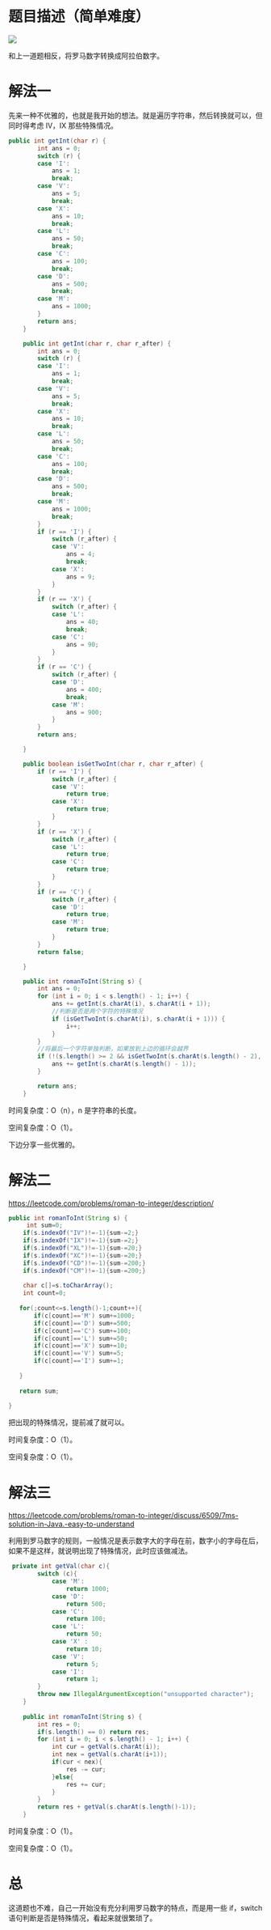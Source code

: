 # 题目描述（简单难度）

![](http://windliang.oss-cn-beijing.aliyuncs.com/13_1.jpg)

和上一道题相反，将罗马数字转换成阿拉伯数字。

# 解法一

先来一种不优雅的，也就是我开始的想法。就是遍历字符串，然后转换就可以，但同时得考虑 IV，IX 那些特殊情况。

```java
public int getInt(char r) {
		int ans = 0;
		switch (r) {
		case 'I':
			ans = 1;
			break;
		case 'V':
			ans = 5;
			break;
		case 'X':
			ans = 10;
			break;
		case 'L':
			ans = 50;
			break;
		case 'C':
			ans = 100;
			break;
		case 'D':
			ans = 500;
			break;
		case 'M':
			ans = 1000;
		}
		return ans;
	}

	public int getInt(char r, char r_after) {
		int ans = 0;
		switch (r) {
		case 'I':
			ans = 1;
			break;
		case 'V':
			ans = 5;
			break;
		case 'X':
			ans = 10;
			break;
		case 'L':
			ans = 50;
			break;
		case 'C':
			ans = 100;
			break;
		case 'D':
			ans = 500;
			break;
		case 'M':
			ans = 1000;
			break;
		}
		if (r == 'I') {
			switch (r_after) {
			case 'V':
				ans = 4;
				break;
			case 'X':
				ans = 9;
			}
		}
		if (r == 'X') {
			switch (r_after) {
			case 'L':
				ans = 40;
				break;
			case 'C':
				ans = 90;
			}
		}
		if (r == 'C') {
			switch (r_after) {
			case 'D':
				ans = 400;
				break;
			case 'M':
				ans = 900;
			}
		}
		return ans;

	}

	public boolean isGetTwoInt(char r, char r_after) {
		if (r == 'I') {
			switch (r_after) {
			case 'V':
				return true;
			case 'X':
				return true;
			}
		}
		if (r == 'X') {
			switch (r_after) {
			case 'L':
				return true;
			case 'C':
				return true;
			}
		}
		if (r == 'C') {
			switch (r_after) {
			case 'D':
				return true;
			case 'M':
				return true;
			}
		}
		return false;

	}

	public int romanToInt(String s) {
		int ans = 0;
		for (int i = 0; i < s.length() - 1; i++) {
			ans += getInt(s.charAt(i), s.charAt(i + 1));
            //判断是否是两个字符的特殊情况
			if (isGetTwoInt(s.charAt(i), s.charAt(i + 1))) {
				i++;
			}
		}
        //将最后一个字符单独判断，如果放到上边的循环会越界
		if (!(s.length() >= 2 && isGetTwoInt(s.charAt(s.length() - 2), s.charAt(s.length() - 1)))) {
			ans += getInt(s.charAt(s.length() - 1));
		}

		return ans;
	}
```

时间复杂度：O（n），n 是字符串的长度。

空间复杂度：O（1）。

下边分享一些优雅的。

# 解法二

https://leetcode.com/problems/roman-to-integer/description/

```java
public int romanToInt(String s) {
     int sum=0;
    if(s.indexOf("IV")!=-1){sum-=2;}
    if(s.indexOf("IX")!=-1){sum-=2;}
    if(s.indexOf("XL")!=-1){sum-=20;}
    if(s.indexOf("XC")!=-1){sum-=20;}
    if(s.indexOf("CD")!=-1){sum-=200;}
    if(s.indexOf("CM")!=-1){sum-=200;}
    
    char c[]=s.toCharArray();
    int count=0;
    
   for(;count<=s.length()-1;count++){
       if(c[count]=='M') sum+=1000;
       if(c[count]=='D') sum+=500;
       if(c[count]=='C') sum+=100;
       if(c[count]=='L') sum+=50;
       if(c[count]=='X') sum+=10;
       if(c[count]=='V') sum+=5;
       if(c[count]=='I') sum+=1;
       
   }
   
   return sum;
    
}
```

把出现的特殊情况，提前减了就可以。

时间复杂度：O（1）。

空间复杂度：O（1）。

# 解法三

https://leetcode.com/problems/roman-to-integer/discuss/6509/7ms-solution-in-Java.-easy-to-understand

利用到罗马数字的规则，一般情况是表示数字大的字母在前，数字小的字母在后，如果不是这样，就说明出现了特殊情况，此时应该做减法。

```java
 private int getVal(char c){
        switch (c){
            case 'M':
                return 1000;
            case 'D':
                return 500;
            case 'C':
                return 100;
            case 'L':
                return 50;
            case 'X' :
                return 10;
            case 'V':
                return 5;
            case 'I':
                return 1;
        }
        throw new IllegalArgumentException("unsupported character");
    }
    
    public int romanToInt(String s) {
        int res = 0;
        if(s.length() == 0) return res;
        for (int i = 0; i < s.length() - 1; i++) {
            int cur = getVal(s.charAt(i));
            int nex = getVal(s.charAt(i+1));
            if(cur < nex){
                res -= cur;
            }else{
                res += cur;
            }
        }
        return res + getVal(s.charAt(s.length()-1));
    }
```

时间复杂度：O（1）。

空间复杂度：O（1）。

# 总

这道题也不难，自己一开始没有充分利用罗马数字的特点，而是用一些 if，switch 语句判断是否是特殊情况，看起来就很繁琐了。